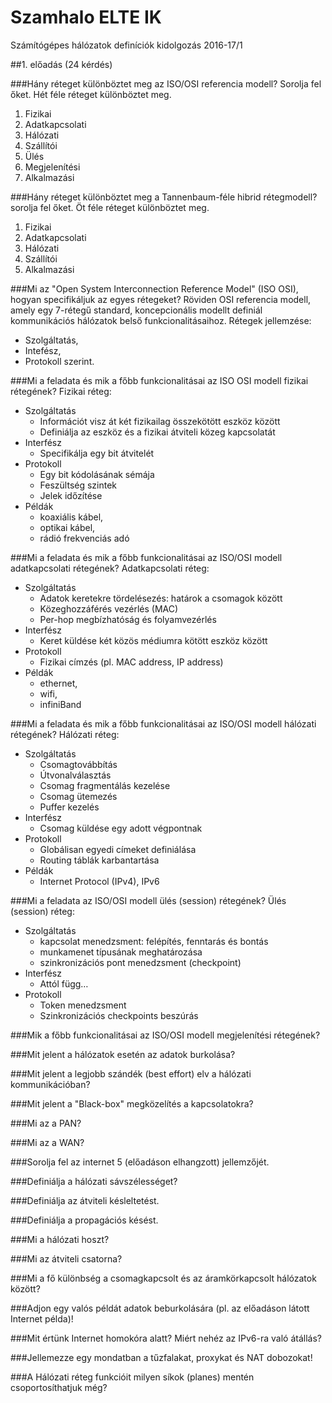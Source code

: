 # Szamhalo ELTE IK
Számítógépes hálózatok definíciók kidolgozás 2016-17/1 

##1. előadás (24 kérdés)

###Hány réteget különböztet meg az ISO/OSI referencia modell? Sorolja fel őket.
Hét féle réteget különböztet meg.

1. Fizikai
2. Adatkapcsolati
3. Hálózati
4. Szállítói
5. Ülés
6. Megjelenítési
7. Alkalmazási

###Hány réteget különböztet meg a Tannenbaum-féle hibrid rétegmodell? sorolja fel őket.
Öt féle réteget különböztet meg.

1. Fizikai
2. Adatkapcsolati
3. Hálózati
4. Szállítói
5. Alkalmazási

###Mi az "Open System Interconnection Reference Model" (ISO OSI), hogyan specifikáljuk az egyes rétegeket?
Röviden OSI referencia modell, amely egy 7-rétegű standard, koncepcionális modellt definiál kommunikációs hálózatok belső funkcionalitásaihoz.
Rétegek jellemzése:
* Szolgáltatás,
* Intefész,
* Protokoll
szerint.

###Mi a feladata és mik a főbb funkcionalitásai az ISO OSI modell fizikai rétegének?
Fizikai réteg:
* Szolgáltatás
  * Információt visz át két fizikailag összekötött eszköz között
  * Definiálja az eszköz és a fizikai átviteli közeg kapcsolatát
* Interfész
  * Specifikálja egy bit átvitelét
* Protokoll
  * Egy bit kódolásának sémája
  * Feszültség szintek
  * Jelek időzítése
* Példák
  * koaxiális kábel, 
  * optikai kábel,
  * rádió frekvenciás adó

###Mi a feladata és mik a főbb funkcionalitásai az ISO/OSI modell adatkapcsolati rétegének?
Adatkapcsolati réteg:
* Szolgáltatás
  * Adatok keretekre tördelésezés: határok a csomagok között
  * Közeghozzáférés vezérlés (MAC)
  * Per-hop megbízhatóság és folyamvezérlés
* Interfész
  * Keret küldése két közös médiumra kötött eszköz között
* Protokoll
  * Fizikai címzés (pl. MAC address, IP address)
* Példák
  * ethernet, 
  * wifi,
  * infiniBand

###Mi a feladata és mik a főbb funkcionalitásai az ISO/OSI modell hálózati rétegének?
Hálózati réteg:
* Szolgáltatás
  * Csomagtovábbítás
  * Útvonalválasztás
  * Csomag fragmentálás kezelése
  * Csomag ütemezés
  * Puffer kezelés
* Interfész
  * Csomag küldése egy adott végpontnak
* Protokoll
  * Globálisan egyedi címeket definiálása
  * Routing táblák karbantartása
* Példák
  *  Internet Protocol (IPv4), IPv6

###Mi a feladata az ISO/OSI modell ülés (session) rétegének?
Ülés (session) réteg:
* Szolgáltatás
  * kapcsolat menedzsment: felépítés, fenntarás és bontás
  * munkamenet típusának meghatározása
  * szinkronizációs pont menedzsment (checkpoint)
* Interfész
  * Attól függ…
* Protokoll
  * Token menedzsment
  * Szinkronizációs checkpoints beszúrás

###Mik a főbb funkcionalitásai az ISO/OSI modell megjelenítési rétegének?

###Mit jelent a hálózatok esetén az adatok burkolása? 

###Mit jelent a legjobb szándék (best effort) elv a hálózati kommunikációban?

###Mit jelent a "Black-box" megközelítés a kapcsolatokra?

###Mi az a PAN?

###Mi az a WAN? 

###Sorolja fel az internet 5 (előadáson elhangzott) jellemzőjét.

###Definiálja a hálózati sávszélességet? 

###Definiálja az átviteli késleltetést.

###Definiálja a propagációs késést.

###Mi a hálózati hoszt?

###Mi az átviteli csatorna?

###Mi a fő különbség a csomagkapcsolt és az áramkörkapcsolt hálózatok között?

###Adjon egy valós példát adatok beburkolására (pl. az előadáson látott Internet példa)!

###Mit értünk Internet homokóra alatt? Miért nehéz az IPv6-ra való átállás?

###Jellemezze egy mondatban a tűzfalakat, proxykat és NAT dobozokat!

###A Hálózati réteg funkcióit milyen síkok (planes) mentén csoportosíthatjuk még?
